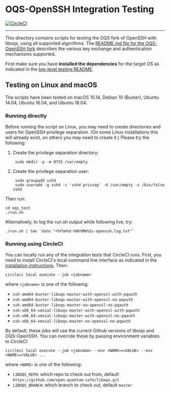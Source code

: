 OQS-OpenSSH Integration Testing
===============================

[![CircleCI](https://circleci.com/gh/open-quantum-safe/openssh-portable/tree/OQS-master.svg?style=svg)](https://circleci.com/gh/open-quantum-safe/openssh-portable/tree/OQS-master)

---

This directory contains scripts for testing the OQS fork of OpenSSH with liboqs, using all supported algorithms. The [README.md file for the OQS-OpenSSH fork](https://github.com/open-quantum-safe/openssh-portable/blob/OQS-master/README.md) describes the various key exchange and authentication mechanisms supported.

First make sure you have **installed the dependencies** for the target OS as indicated in the [top-level testing README](https://github.com/open-quantum-safe/openssh-portable/blob/OQS-master/README.md).

Testing on Linux and macOS
--------------------------

The scripts have been tested on macOS 10.14, Debian 10 (Buster), Ubuntu 14.04, Ubuntu 16.04, and Ubuntu 18.04.

### Running directly

Before running the script on Linux, you may need to create directories and users for OpenSSH privilege separation.  (On some Linux installations this will already exist, on others you may need to create it.)  Please try the following:

1. Create the privilege separation directory:

		sudo mkdir -p -m 0755 /var/empty

2. Create the privilege separation user:

		sudo groupadd sshd
		sudo useradd -g sshd -c 'sshd privsep' -d /var/empty -s /bin/false sshd

Then run:

	cd oqs_test
	./run.sh

Alternatively, to log the run.sh output while following live, try:

    ./run.sh | tee `date "+%Y%m%d-%Hh%Mm%Ss-openssh.log.txt"`
	
### Running using CircleCI

You can locally run any of the integration tests that CircleCI runs.  First, you need to install CircleCI's local command line interface as indicated in the [installation instructions](https://circleci.com/docs/2.0/local-cli/).  Then:

	circleci local execute --job <jobname>

where `<jobname>` is one of the following:

- `ssh-amd64-buster-liboqs-master-with-openssl-with-pqauth`
- `ssh-amd64-buster-liboqs-master-with-openssl-no-pqauth`
- `ssh-amd64-buster-liboqs-master-no-openssl-no-pqauth`
- `ssh-x86_64-xenial-liboqs-master-with-openssl-with-pqauth`
- `ssh-x86_64-xenial-liboqs-master-with-openssl-no-pqauth`
- `ssh-x86_64-xenial-liboqs-master-no-openssl-no-pqauth`

By default, these jobs will use the current Github versions of liboqs and OQS-OpenSSH.  You can override these by passing environment variables to CircleCI:

	circleci local execute --job <jobname> --env <NAME>=<VALUE> --env <NAME>=<VALUE> ...

where `<NAME>` is one of the following:

- `LIBOQS_REPO`: which repo to check out from, default `https://github.com/open-quantum-safe/liboqs.git`
- `LIBOQS_BRANCH`: which branch to check out, default `master`
